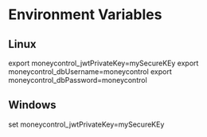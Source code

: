 # Environment Variables
## Linux
export moneycontrol_jwtPrivateKey=mySecureKEy
export moneycontrol_dbUsername=moneycontrol
export moneycontrol_dbPassword=moneycontrol

## Windows
set moneycontrol_jwtPrivateKey=mySecureKEy